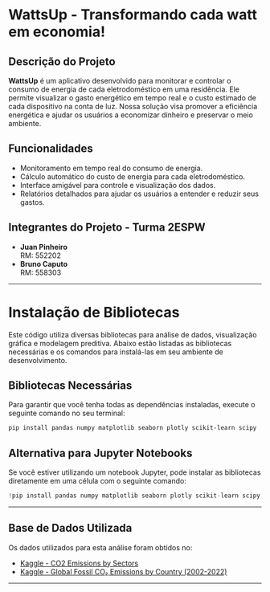 # WattsUp - Transformando cada watt em economia!

## Descrição do Projeto
**WattsUp** é um aplicativo desenvolvido para monitorar e controlar o consumo de energia de cada eletrodoméstico em uma residência. Ele permite visualizar o gasto energético em tempo real e o custo estimado de cada dispositivo na conta de luz. Nossa solução visa promover a eficiência energética e ajudar os usuários a economizar dinheiro e preservar o meio ambiente.

## Funcionalidades
- Monitoramento em tempo real do consumo de energia.
- Cálculo automático do custo de energia para cada eletrodoméstico.
- Interface amigável para controle e visualização dos dados.
- Relatórios detalhados para ajudar os usuários a entender e reduzir seus gastos.

## Integrantes do Projeto - Turma 2ESPW
- **Juan Pinheiro**  
  RM: 552202  
- **Bruno Caputo**  
  RM: 558303

---  

# Instalação de Bibliotecas

Este código utiliza diversas bibliotecas para análise de dados, visualização gráfica e modelagem preditiva. Abaixo estão listadas as bibliotecas necessárias e os comandos para instalá-las em seu ambiente de desenvolvimento.

## Bibliotecas Necessárias

Para garantir que você tenha todas as dependências instaladas, execute o seguinte comando no seu terminal:

```bash
pip install pandas numpy matplotlib seaborn plotly scikit-learn scipy
```

## Alternativa para Jupyter Notebooks

Se você estiver utilizando um notebook Jupyter, pode instalar as bibliotecas diretamente em uma célula com o seguinte comando:

```python
!pip install pandas numpy matplotlib seaborn plotly scikit-learn scipy
```

---
## Base de Dados Utilizada

Os dados utilizados para esta análise foram obtidos no: 
- [Kaggle - CO2 Emissions by Sectors](https://www.kaggle.com/datasets/saloni1712/co2-emissions)
- [Kaggle - Global Fossil CO₂ Emissions by Country (2002-2022)](https://www.kaggle.com/datasets/thedevastator/global-fossil-co2-emissions-by-country-2002-2022)
---
